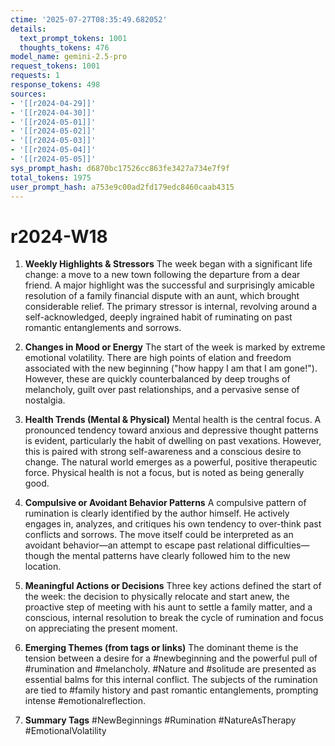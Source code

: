 ```yaml
---
ctime: '2025-07-27T08:35:49.682052'
details:
  text_prompt_tokens: 1001
  thoughts_tokens: 476
model_name: gemini-2.5-pro
request_tokens: 1001
requests: 1
response_tokens: 498
sources:
- '[[r2024-04-29]]'
- '[[r2024-04-30]]'
- '[[r2024-05-01]]'
- '[[r2024-05-02]]'
- '[[r2024-05-03]]'
- '[[r2024-05-04]]'
- '[[r2024-05-05]]'
sys_prompt_hash: d6870bc17526cc863fe3427a734e7f9f
total_tokens: 1975
user_prompt_hash: a753e9c00ad2fd179edc8460caab4315
---
```

# r2024-W18

1. **Weekly Highlights & Stressors**
The week began with a significant life change: a move to a new town following the departure from a dear friend. A major highlight was the successful and surprisingly amicable resolution of a family financial dispute with an aunt, which brought considerable relief. The primary stressor is internal, revolving around a self-acknowledged, deeply ingrained habit of ruminating on past romantic entanglements and sorrows.

2. **Changes in Mood or Energy**
The start of the week is marked by extreme emotional volatility. There are high points of elation and freedom associated with the new beginning ("how happy I am that I am gone!"). However, these are quickly counterbalanced by deep troughs of melancholy, guilt over past relationships, and a pervasive sense of nostalgia.

3. **Health Trends (Mental & Physical)**
Mental health is the central focus. A pronounced tendency toward anxious and depressive thought patterns is evident, particularly the habit of dwelling on past vexations. However, this is paired with strong self-awareness and a conscious desire to change. The natural world emerges as a powerful, positive therapeutic force. Physical health is not a focus, but is noted as being generally good.

4. **Compulsive or Avoidant Behavior Patterns**
A compulsive pattern of rumination is clearly identified by the author himself. He actively engages in, analyzes, and critiques his own tendency to over-think past conflicts and sorrows. The move itself could be interpreted as an avoidant behavior—an attempt to escape past relational difficulties—though the mental patterns have clearly followed him to the new location.

5. **Meaningful Actions or Decisions**
Three key actions defined the start of the week: the decision to physically relocate and start anew, the proactive step of meeting with his aunt to settle a family matter, and a conscious, internal resolution to break the cycle of rumination and focus on appreciating the present moment.

6. **Emerging Themes (from tags or links)**
The dominant theme is the tension between a desire for a #newbeginning and the powerful pull of #rumination and #melancholy. #Nature and #solitude are presented as essential balms for this internal conflict. The subjects of the rumination are tied to #family history and past romantic entanglements, prompting intense #emotionalreflection.

7. **Summary Tags**
#NewBeginnings #Rumination #NatureAsTherapy #EmotionalVolatility